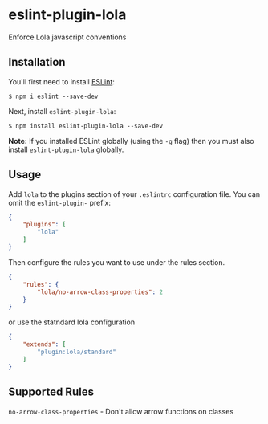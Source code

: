 # eslint-plugin-lola

Enforce Lola javascript conventions

## Installation

You'll first need to install [ESLint](http://eslint.org):

```
$ npm i eslint --save-dev
```

Next, install `eslint-plugin-lola`:

```
$ npm install eslint-plugin-lola --save-dev
```

**Note:** If you installed ESLint globally (using the `-g` flag) then you must also install `eslint-plugin-lola` globally.

## Usage

Add `lola` to the plugins section of your `.eslintrc` configuration file. You can omit the `eslint-plugin-` prefix:

```json
{
    "plugins": [
        "lola"
    ]
}
```


Then configure the rules you want to use under the rules section.

```json
{
    "rules": {
        "lola/no-arrow-class-properties": 2
    }
}
```

or use the statndard lola configuration

```json
{
    "extends": [
        "plugin:lola/standard"
    ]
}
```

## Supported Rules

`no-arrow-class-properties` - Don't allow arrow functions on classes




